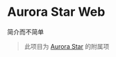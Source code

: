 # Aurora Star Web
简介而不简单
> 此项目为 [Aurora Star](https://github.com/Aurora-Studio-Team/Aurora-Star) 的附属项
